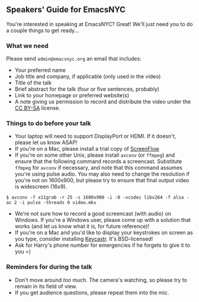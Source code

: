 Speakers' Guide for EmacsNYC
----------------------------

You're interested in speaking at EmacsNYC? Great! We'll just need you
to do a couple things to get ready...

### What we need

Please send `admin@emacsnyc.org` an email that includes:

- Your preferred name
- Job title and company, if applicable (only used in the video)
- Title of the talk
- Brief abstract for the talk (four or five sentences, probably)
- Link to your homepage or preferred website(s)
- A note giving us permission to record and distribute the video under
  the [CC BY-SA] license.

### Things to do before your talk

- Your laptop will need to support DisplayPort or HDMI. If it doesn't,
  please let us know ASAP!
- If you're on a Mac, please install a trial copy of [ScreenFlow]
- If you're on some other Unix, please install `avconv` (or `ffmpeg`)
  and ensure that the following command records a
  screencast. Substitute `ffmpeg` for `avconv` if necessary, and note
  that this command assumes you're using pulse audio. You may also
  need to change the resolution if you're not on 1600x900, but please
  try to ensure that final output video is widescreen (16x9).

```shell
$ avconv -f x11grab -r 25 -s 1600x900 -i :0 -vcodec libx264 -f alsa -ac 2 -i pulse -threads 0 video.mkv
```

- We're not sure how to record a good screencast (with audio) on
  Windows. If you're a Windows user, please come up with a solution
  that works (and let us know what it is, for future reference)!
- If you're on a Mac and you'd like to display your keystrokes on
  screen as you type, consider installing [Keycastr]. It's
  BSD-licensed!
- Ask for Harry's phone number for emergencies if he forgets to give
  it to you =)

### Reminders for during the talk

- Don't move around *too* much. The camera's watching, so please try
  to remain in its field of view.
- If you get audience questions, please repeat them into the mic.

[CC BY-SA]: http://creativecommons.org/licenses/by-sa/4.0/
[ScreenFlow]: http://www.telestream.net/screenflow/overview.htm
[Keycastr]: https://github.com/keycastr/keycastr
